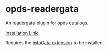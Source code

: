 # opds-readergata

An [readergata](https://gitlab.com/elijahgreen/readergata) plugin for opds catalogs.

[Installation Link](https://www.readergata.com/plugininstall?manifestUrl=https://cdn.jsdelivr.net/gh/InfoGata/opds-readergata@latest/manifest.json)

Requires the [InfoGata extension](https://github.com/InfoGata/infogata-extension) to be installed.
